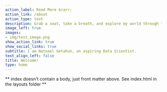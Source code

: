 ```yaml
---
action_label: Read More &rarr;
action_link: /about
action_type: text
description: Grab a seat, take a breath, and explore my world through the work I’ve done. With a passion for decision-driven analysis, machine learning, and the rising Ethiopian capital market, this blog is where I unpack my projects, share the thinking behind them, and sometimes just talk about whatever’s on my mind. This space isn’t just a portfolio—it's a journal of curiosity, exploration, and intent. Sure, it’s about putting my work out there, but more importantly, it’s for anyone—especially someone like me—who’s trying to figure out where they want to go, and how to get there.
image_left: true
images:
- img/test_image.png
show_action_link: true
show_social_links: true
subtitle: I am Natnael Getahun, an aspiring Data Scientist.
text_align_left: false
title: Welcome!
type: home
---
```


\*\* index doesn't contain a body, just front matter above. See index.html in the layouts folder \*\*
